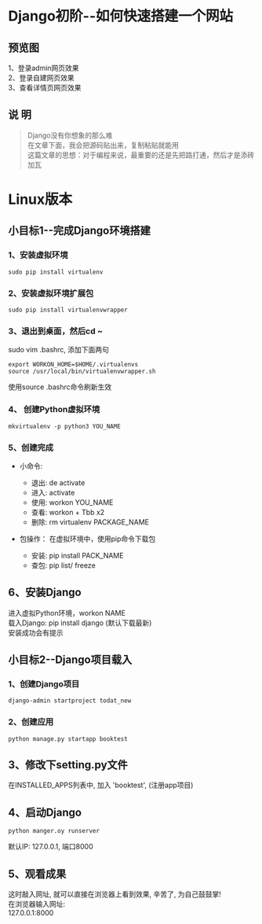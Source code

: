 Django初阶--如何快速搭建一个网站  
====


## 预览图
1、登录admin网页效果  
![]()  
2、登录自建网页效果
![]()  
3、查看详情页网页效果  
![]()  

## 说 明  
> Django没有你想象的那么难  
> 在文章下面，我会把源码贴出来，复制粘贴就能用  
> 这篇文章的思想：对于编程来说，最重要的还是先把路打通，然后才是添砖加瓦  

# Linux版本   
## 小目标1--完成Django环境搭建
 
### 1、安装虚拟环境
```Liunx
sudo pip install virtualenv  
```
### 2、安装虚拟环境扩展包
```Liunx
sudo pip install virtualenvwrapper
```
### 3、退出到桌面，然后cd ~  
sudo vim .bashrc, 添加下面两句  
```Linux
export WORKON_HOME=$HOME/.virtualenvs
source /usr/local/bin/virtualenvwrapper.sh
```
使用source .bashrc命令刷新生效  

### 4、 创建Python虚拟环境  
```Linux
mkvirtualenv -p python3 YOU_NAME
```

### 5、创建完成  
* 小命令:   
  * 退出: de activate  
  * 进入: activate  
  * 使用: workon YOU_NAME  
  * 查看: workon + Tbb x2  
  * 删除: rm virtualenv PACKAGE_NAME  

* 包操作：
在虚拟环境中，使用pip命令下载包  
  * 安装: pip install PACK_NAME
  * 查包: pip list/ freeze

## 6、安装Django  
进入虚拟Python环境，workon NAME  
载入Django:  pip install django  (默认下载最新)  
安装成功会有提示  


## 小目标2--Django项目载入  
### 1、创建Django项目  
```Linux
django-admin startproject todat_new  
```
### 2、创建应用  
```Linux
python manage.py startapp booktest  
```

## 3、修改下setting.py文件  
在INSTALLED_APPS列表中, 加入 'booktest', (注册app项目)  

## 4、启动Django  
```Linux
python manger.oy runserver
```
默认IP: 127.0.0.1, 端口8000  

## 5、观看成果   
这时敲入网址, 就可以直接在浏览器上看到效果, 辛苦了, 为自己鼓鼓掌!    
在浏览器输入网址:  
127.0.0.1:8000  






